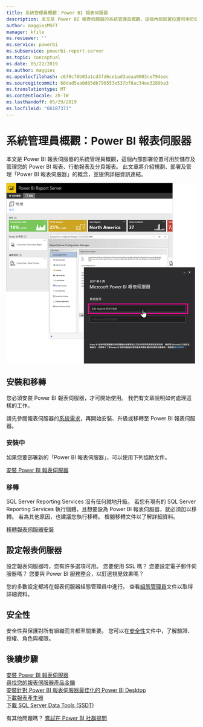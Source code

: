 ```yaml
---
title: 系統管理員概觀：Power BI 報表伺服器
description: 本文是 Power BI 報表伺服器的系統管理員概觀，這個內部部署位置可用於儲存及管理您的 Power BI 報表、行動報表及分頁報表。
author: maggiesMSFT
manager: kfile
ms.reviewer: ''
ms.service: powerbi
ms.subservice: powerbi-report-server
ms.topic: conceptual
ms.date: 05/22/2019
ms.author: maggies
ms.openlocfilehash: c670c78b03a1cd3fd6ce1ad3aeaa0003ce794eec
ms.sourcegitcommit: 60dad5aa0d85db790553e537bf8ac34ee3289ba3
ms.translationtype: MT
ms.contentlocale: zh-TW
ms.lasthandoff: 05/29/2019
ms.locfileid: "66187373"
---
```

# <a name="admin-overview-power-bi-report-server"></a>系統管理員概觀：Power BI 報表伺服器
本文是 Power BI 報表伺服器的系統管理員概觀，這個內部部署位置可用於儲存及管理您的 Power BI 報表、行動報表及分頁報表。 此文章將介紹規劃、部署及管理「Power BI 報表伺服器」的概念，並提供詳細資訊連結。

![](media/admin-handbook-overview/admin-handbook.png)

## <a name="installing-and-migration"></a>安裝和移轉
您必須安裝 Power BI 報表伺服器，才可開始使用。 我們有文章說明如何處理這樣的工作。

請先參閱報表伺服器的[系統需求](system-requirements.md)，再開始安裝、升級或移轉至 Power BI 報表伺服器。

### <a name="installing"></a>安裝中
如果您要部署新的「Power BI 報表伺服器」，可以使用下列協助文件。 

[安裝 Power BI 報表伺服器](install-report-server.md)

### <a name="migration"></a>移轉
SQL Server Reporting Services 沒有任何就地升級。 若您有現有的 SQL Server Reporting Services 執行個體，且想要設為 Power BI 報表伺服器，就必須加以移轉。 若為其他原因，也建議您執行移轉。 檢閱移轉文件以了解詳細資料。

[移轉報表伺服器安裝](migrate-report-server.md)

## <a name="configuring-your-report-server"></a>設定報表伺服器
設定報表伺服器時，您有許多選項可用。 您要使用 SSL 嗎？ 您要設定電子郵件伺服器嗎？ 您要與 Power BI 服務整合，以釘選視覺效果嗎？

您的多數設定都將在報表伺服器組態管理員中進行。 查看[組態管理員](https://docs.microsoft.com/sql/reporting-services/install-windows/reporting-services-configuration-manager-native-mode)文件以取得詳細資料。

## <a name="security"></a>安全性
安全性與保護對所有組織而言都至關重要。 您可以在[安全性](https://docs.microsoft.com/sql/reporting-services/security/reporting-services-security-and-protection)文件中，了解驗證、授權、角色與權限。

## <a name="next-steps"></a>後續步驟
[安裝 Power BI 報表伺服器](install-report-server.md)  
[尋找您的報表伺服器產品金鑰](find-product-key.md)  
[安裝針對 Power BI 報表伺服器最佳化的 Power BI Desktop](install-powerbi-desktop.md)  
[下載報表產生器](https://www.microsoft.com/download/details.aspx?id=53613)  
[下載 SQL Server Data Tools (SSDT)](http://go.microsoft.com/fwlink/?LinkID=616714)

有其他問題嗎？ [嘗試在 Power BI 社群提問](https://community.powerbi.com/)

